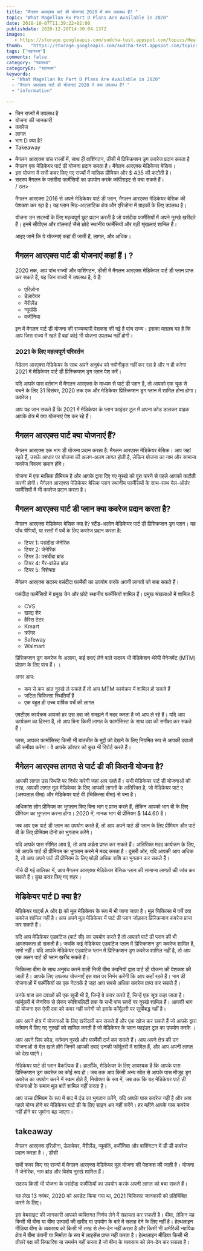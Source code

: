 ```yaml
---
title: "मैगलन आरएक्स पार्ट डी योजनाएं 2020 में क्या उपलब्ध हैं? "
topic: "What Magellan Rx Part D Plans Are Available in 2020"
date: 2018-10-07T11:39:22+02:00
publishdate: 2020-12-20T14:30:04.137Z
images: 
   - https://storage.googleapis.com/sudcha-test.appspot.com/topics/Health/default-selection/13.jpg
thumb:   "https://storage.googleapis.com/sudcha-test.appspot.com/topics/Health/default-selection/thumb/13.jpg"
tags: ["स्वास्थ्य"]
comments: false
category: "स्वास्थ्य"
categoryEn: "स्वास्थ्य"
keywords: 
  - "What Magellan Rx Part D Plans Are Available in 2020"
  - "मैगलन आरएक्स पार्ट डी योजनाएं 2020 में क्या उपलब्ध हैं? "
  - "information"

---
```

<ul> <li> जिन राज्यों में उपलब्ध है </li> <li> योजना की जानकारी </li> <li> कवरेज </li> <li> लागत </li> <li> भाग D क्या है? </li> <li> Takeaway </li> </ul> <ul> <li> मैगलन आरएक्स पांच राज्यों में, साथ ही वाशिंगटन, डीसी में प्रिस्क्रिप्शन ड्रग कवरेज प्रदान करता है </li> <li> मैगलन एक मेडिकेयर पार्ट डी योजना प्रदान करता है। मैगेलन आरएक्स मेडिकेयर बेसिक। </li> <li> इस योजना में सभी कवर किए गए राज्यों में मासिक प्रीमियम और $ 435 की कटौती है। </li> <li> सदस्य मैगलन के पसंदीदा फार्मेसियों का उपयोग करके कॉपीराइट से बचा सकते हैं। </li> </li> / उल> <p> मैगलन आरएक्स 2016 से अपने मेडिकेयर पार्ट डी प्लान, मैगलन आरएक्स मेडिकेयर बेसिक की पेशकश कर रहा है। यह प्लान मिड-अटलांटिक क्षेत्र और एरिजोना में ग्राहकों के लिए उपलब्ध है। </p> <p> योजना उन सदस्यों के लिए महत्वपूर्ण छूट प्रदान करती है जो पसंदीदा फार्मेसियों में अपने नुस्खे खरीदते हैं। इनमें सीवीएस और वॉलमार्ट जैसे छोटे स्थानीय फार्मेसियों और बड़ी श्रृंखलाएं शामिल हैं। </p> <p> आइए जानें कि ये योजनाएं कहां दी जाती हैं, लागत, और अधिक। </p> <h2> मैगलन आरएक्स पार्ट डी योजनाएं कहां हैं। ? </h2> <p> 2020 तक, आप पांच राज्यों और वाशिंगटन, डीसी में मैगलन आरएक्स मेडिकेयर पार्ट डी प्लान प्राप्त कर सकते हैं, यह जिन राज्यों में उपलब्ध है, वे हैं: </p> <ul> <li> एरिज़ोना </li> <li> डेलावेयर </li> <li> मैरीलैंड </li> <li> न्यूयॉर्क </li> <li> वर्जीनिया </li> </ul> <p> इन में मैगलन पार्ट डी योजना की राज्यव्यापी पेशकश की गई है पांच राज्य। इसका मतलब यह है कि आप जिस राज्य में रहते हैं वहां कोई भी योजना उपलब्ध नहीं होगी। </p> <h3> 2021 के लिए महत्वपूर्ण परिवर्तन </h3> <p> मेडेलन आरएक्स मेडिकेयर के साथ अपने अनुबंध को नवीनीकृत नहीं कर रहा है और न ही करेगा 2021 में मेडिकेयर पार्ट डी प्रिस्क्रिप्शन ड्रग प्लान पेश करें। </p> <p> यदि आपके पास वर्तमान में मैगलन आरएक्स के माध्यम से पार्ट डी प्लान है, तो आपको एक चूक से बचने के लिए 31 दिसंबर, 2020 तक एक और मेडिकेयर प्रिस्क्रिप्शन ड्रग प्लान में शामिल होना होगा। कवरेज। </p> <p> आप यह जान सकते हैं कि 2021 में मेडिकेयर के प्लान फाइंडर टूल में अपना कोड डालकर वाहक आपके क्षेत्र में क्या योजनाएं पेश कर रहे हैं। </p> <h2> मैगलन आरएक्स पार्ट क्या योजनाएं हैं? </h2> <p> मैगलन आरएक्स एक भाग डी योजना प्रदान करता है: मैगलन आरएक्स मेडिकेयर बेसिक। आप जहां रहते हैं, उसके आधार पर योजना की अलग-अलग लागत होती है, लेकिन योजना का नाम और सामान्य कवरेज विवरण समान होंगे। </p> <p> योजना में एक मासिक प्रीमियम है और आपके द्वारा दिए गए नुस्खे को पूरा करने से पहले आपको कटौती करनी होगी। मैगेलन आरएक्स मेडिकेयर बेसिक प्लान स्थानीय फार्मेसियों के साथ-साथ मेल-ऑर्डर फार्मेसियों में भी कवरेज प्रदान करता है। </p> <h2> मैगलन आरएक्स पार्ट डी प्लान क्या कवरेज प्रदान करता है? </H2> <p> मैगलन आरएक्स मेडिकेयर बेसिक क्या है? स्टैंड-अलोन मेडिकेयर पार्ट डी प्रिस्क्रिप्शन ड्रग प्लान। यह पाँच श्रेणियों, या स्तरों में पर्चे के लिए कवरेज प्रदान करता है: </p> <ul> <li> टियर 1: पसंदीदा जेनेरिक </li> <li> टियर 2: जेनेरिक </li> <li> टियर 3: पसंदीदा ब्रांड </li> <li> टियर 4: गैर-ब्रांडेड ब्रांड </li> <li> टियर 5: विशेषता </li> </ul> <p> मैगेलन आरएक्स सदस्य पसंदीदा फार्मेसी का उपयोग करके अपनी लागतों को बचा सकते हैं। </p> <p> पसंदीदा फार्मेसियों में प्रमुख चेन और छोटे स्थानीय फार्मेसियों शामिल हैं। प्रमुख श्रंखलाओं में शामिल हैं: </p> <ul> <li> CVS </li> <li> खाद्य शेर </li> <li> हैरिस टेटर </li> <li> Kmart </li> <li> क्रॉगर </li> <li> Safeway </li> <li> Walmart </li> </ul> <p> प्रिस्क्रिप्शन ड्रग कवरेज के अलावा, कई दवाएं लेने वाले सदस्य भी मेडिकेशन थेरेपी मैनेजमेंट (MTM) प्रोग्राम के लिए पात्र हैं। । </p> <p> अगर आप: </p> <ul> <li> कम से कम आठ नुस्खे ले सकते हैं तो आप MTM कार्यक्रम में शामिल हो सकते हैं </li> <li> जटिल चिकित्सा स्थितियाँ हैं </li> <li> एक बहुत ही उच्च वार्षिक पर्चे की लागत </li> </ul> <p> एमटीएम कार्यक्रम आपको हर उस दवा को समझने में मदद करता है जो आप ले रहे हैं। यदि आप कार्यक्रम का हिस्सा हैं, तो आप बिना किसी लागत के फार्मासिस्ट के साथ दवा की समीक्षा कर सकते हैं। </p> <p> प्लस, आपका फार्मासिस्ट किसी भी बातचीत के मुद्दों को देखने के लिए नियमित रूप से आपकी दवाओं की समीक्षा करेगा। वे आपके डॉक्टर को कुछ भी रिपोर्ट करते हैं। </p> <h2> मैगेलन आरएक्स लागत से पार्ट डी की कितनी योजना है? </h2> <p> आपकी लागत उस स्थिति पर निर्भर करेगी जहां आप रहते हैं। सभी मेडिकेयर पार्ट डी योजनाओं की तरह, आपकी लागत मूल मेडिकेयर के लिए आपकी लागतों के अतिरिक्त है, जो मेडिकेयर पार्ट ए (अस्पताल बीमा) और मेडिकेयर पार्ट बी (चिकित्सा बीमा) से बना है। </p> <p> अधिकांश लोग प्रीमियम का भुगतान किए बिना भाग ए प्राप्त करते हैं, लेकिन आपको भाग बी के लिए प्रीमियम का भुगतान करना होगा। 2020 में, मानक भाग बी प्रीमियम $ 144.60 है। </p> <p> जब आप एक पार्ट डी प्लान का उपयोग करते हैं, तो आप अपने पार्ट डी प्लान के लिए प्रीमियम और पार्ट बी के लिए प्रीमियम दोनों का भुगतान करेंगे। </p> <p> यदि आपके पास सीमित आय है, तो आप अर्हता प्राप्त कर सकते हैं। अतिरिक्त मदद कार्यक्रम के लिए, जो आपके पार्ट डी प्रीमियम का भुगतान करने में मदद करता है। दूसरी ओर, यदि आपकी आय अधिक है, तो आप अपने पार्ट डी प्रीमियम के लिए थोड़ी अधिक राशि का भुगतान कर सकते हैं। </p> <p> नीचे दी गई तालिका में, आप मैगलन आरएक्स मेडिकेयर बेसिक प्लान की सामान्य लागतों की जांच कर सकते हैं। कुछ कवर किए गए शहर। </p> <h2> मेडिकेयर पार्ट D क्या है? </h2> <p> मेडिकेयर पार्ट्स A और B को मूल मेडिकेयर के रूप में भी जाना जाता है। मूल चिकित्सा में पर्चे दवा कवरेज शामिल नहीं है। आप अपने मूल मेडिकेयर में पार्ट डी प्लान जोड़कर प्रिस्क्रिप्शन कवरेज प्राप्त कर सकते हैं। </p> यदि आप मेडिकेयर एडवांटेज (पार्ट सी) का उपयोग करते हैं तो आपको पार्ट डी प्लान की भी आवश्यकता हो सकती है। जबकि कई मेडिकेयर एडवांटेज प्लान में प्रिस्क्रिप्शन ड्रग कवरेज शामिल है, सभी नहीं। यदि आपके मेडिकेयर एडवांटेज प्लान में प्रिस्क्रिप्शन ड्रग कवरेज शामिल नहीं है, तो आप एक अलग पार्ट डी प्लान खरीद सकते हैं। </p> <p> चिकित्सा बीमा के साथ अनुबंध करने वाली निजी बीमा कंपनियों द्वारा पार्ट डी योजना की पेशकश की जाती है। आपके लिए उपलब्ध योजनाएँ इस बात पर निर्भर करेंगी कि आप कहाँ रहते हैं। भाग डी योजनाओं में फार्मेसियों का एक नेटवर्क है जहां आप सबसे अधिक कवरेज प्राप्त कर सकते हैं। </p> <p> उनके पास उन दवाओं की एक सूची भी है, जिन्हें वे कवर करते हैं, जिन्हें एक सूत्र कहा जाता है। फॉर्मूलरी में जेनरिक से लेकर स्पेशियलिटी तक के सभी पांच स्तरों पर नुस्खे शामिल हैं। आपकी भाग डी योजना एक ऐसी दवा को कवर नहीं करेगी जो इसके फॉर्मूलरी पर सूचीबद्ध नहीं है। </p> <p> आप अपने क्षेत्र में योजनाओं के लिए खरीदारी कर सकते हैं और एक खोज कर सकते हैं जो आपके द्वारा वर्तमान में लिए गए नुस्खों को शामिल करती है जो मेडिकेयर के प्लान फाइंडर टूल का उपयोग करके । </p> <p> आप अपने ज़िप कोड, वर्तमान नुस्खे और फार्मेसी दर्ज कर सकते हैं। आप अपने क्षेत्र की उन योजनाओं से मेल खाते होंगे जिनमें आपकी दवाएं उनकी फॉर्मूलरी में शामिल हैं, और आप अपनी लागत को देख पाएंगे। </p> <p> मेडिकेयर पार्ट डी प्लान वैकल्पिक हैं। हालाँकि, मेडिकेयर के लिए आवश्यक है कि आपके पास प्रिस्क्रिप्शन ड्रग कवरेज का कोई रूप हो। जब तक आप किसी अन्य स्रोत से आपके पास मौजूद ड्रग कवरेज का उपयोग करने में सक्षम होते हैं, नियोक्ता के रूप में, जब तक कि यह मेडिकेयर पार्ट डी योजनाओं के समान मूल बातें शामिल नहीं करता है। </p> <p> आप उच्च प्रीमियम के रूप में बाद में दंड का भुगतान करेंगे, यदि आपके पास कवरेज नहीं है और आप पहले योग्य होने पर मेडिकेयर पार्ट डी के लिए साइन अप नहीं करेंगे। हर महीने आपके पास कवरेज नहीं होने पर जुर्माना बढ़ जाएगा। </p> <h2> takeaway </h2> <p> मैगलन आरएक्स एरिज़ोना, डेलावेयर, मैरीलैंड, न्यूयॉर्क, वर्जीनिया और वाशिंगटन में डी डी कवरेज प्रदान करता है। , डीसी </p> <p> सभी कवर किए गए राज्यों में मैगलन आरएक्स मेडिकेयर मूल योजना की पेशकश की जाती है। योजना में जेनेरिक, नाम ब्रांड और विशेष नुस्खे शामिल हैं। </p> <p> सदस्य किसी भी योजना के पसंदीदा फार्मेसियों का उपयोग करके अपनी लागत को बचा सकते हैं। </p> <p> यह लेख 13 नवंबर, 2020 को अपडेट किया गया था, 2021 चिकित्सा जानकारी को प्रतिबिंबित करने के लिए। </p> <p> </p> <p> इस वेबसाइट की जानकारी आपको व्यक्तिगत निर्णय लेने में सहायता कर सकती है। बीमा, लेकिन यह किसी भी बीमा या बीमा उत्पादों की खरीद या उपयोग के बारे में सलाह देने के लिए नहीं है। हेल्थलाइन मीडिया बीमा के व्यवसाय को किसी भी तरह से लेन-देन नहीं करता है और किसी भी अमेरिकी न्यायिक क्षेत्र में बीमा कंपनी या निर्माता के रूप में लाइसेंस प्राप्त नहीं करता है। हेल्थलाइन मीडिया किसी भी तीसरे पक्ष की सिफारिश या समर्थन नहीं करता है जो बीमा के व्यवसाय को लेन-देन कर सकता है। </p> 